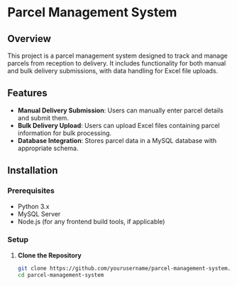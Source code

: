 # Parcel Management System

## Overview

This project is a parcel management system designed to track and manage parcels from reception to delivery. It includes functionality for both manual and bulk delivery submissions, with data handling for Excel file uploads.

## Features

- **Manual Delivery Submission**: Users can manually enter parcel details and submit them.
- **Bulk Delivery Upload**: Users can upload Excel files containing parcel information for bulk processing.
- **Database Integration**: Stores parcel data in a MySQL database with appropriate schema.

## Installation

### Prerequisites

- Python 3.x
- MySQL Server
- Node.js (for any frontend build tools, if applicable)

### Setup

1. **Clone the Repository**

   ```bash
   git clone https://github.com/yourusername/parcel-management-system.git
   cd parcel-management-system
